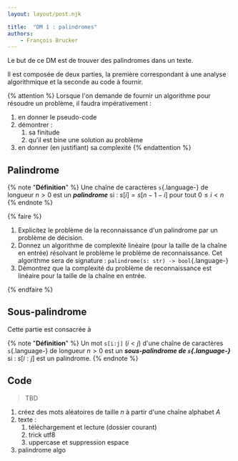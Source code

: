 ```yaml
---
layout: layout/post.njk

title:  "DM 1 : palindromes"
authors:
    - François Brucker
---
```


Le but de ce DM est de trouver des palindromes dans un texte.

Il est composée de deux parties, la première correspondant à une analyse algorithmique et la seconde au code à fournir.

{% attention %}
Lorsque l'on demande de fournir un algorithme pour résoudre un problème, il faudra impérativement :

1. en donner le pseudo-code
2. démontrer :
   1. sa finitude
   2. qu'il est bine une solution au problème
3. en donner (en justifiant) sa complexité
{% endattention %}

## Palindrome

{% note "**Définition**" %}
Une chaîne de caractères `s`{.language-} de longueur $n > 0$ est un ***palindrome*** si : $s[i] = s[n-1-i]$ pour tout $0 \leq i < n$
{% endnote %}

{% faire %}

1. Explicitez le problème de la reconnaissance d'un palindrome par un problème de décision.
2. Donnez un algorithme de complexité linéaire (pour la taille de la chaîne en entrée) résolvant le problème le problème de reconnaissance. Cet algorithme sera de signature : `palindrome(s: str) -> bool`{.language-}
3. Démontrez que la complexité du problème de reconnaissance est linéaire pour la taille de la chaîne en entrée.

{% endfaire %}

## Sous-palindrome

Cette partie est consacrée à 

{% note "**Définition**" %}
Un mot `s[i:j]` ($i < j$) d'une chaîne de caractères `s`{.language-} de longueur $n > 0$ est un ***sous-palindrome de `s`{.language-}*** si : $s[i:j]$ est un palindrome.
{% endnote %}


## Code

> TBD

1. créez des mots aléatoires de taille $n$ à partir d'une chaîne alphabet $A$
2. texte :
   1. téléchargement et lecture (dossier courant)
   2. trick utf8
   3. uppercase et suppression espace
3. palindrome algo